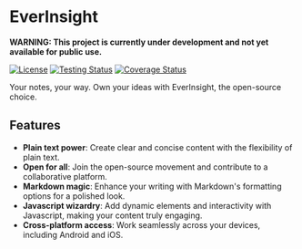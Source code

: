 # EverInsight

**WARNING: This project is currently under development and not yet available for public use.**

[![License](https://img.shields.io/github/license/everinsight/everinsight?color=blue)](https://github.com/everinsight/everinsight/blob/main/LICENSE)
[![Testing Status](https://github.com/everinsight/everinsight/actions/workflows/testing.yml/badge.svg)](https://github.com/everinsight/everinsight/actions/workflows/testing.yml)
[![Coverage Status](https://img.shields.io/codecov/c/github/everinsight/everinsight.svg)](https://app.codecov.io/gh/everinsight/everinsight)

Your notes, your way. Own your ideas with EverInsight, the open-source choice.

## Features

- **Plain text power**: Create clear and concise content with the flexibility of plain text.
- **Open for all**: Join the open-source movement and contribute to a collaborative platform.
- **Markdown magic**: Enhance your writing with Markdown's formatting options for a polished look.
- **Javascript wizardry**: Add dynamic elements and interactivity with Javascript, making your content truly engaging.
- **Cross-platform access**: Work seamlessly across your devices, including Android and iOS.
